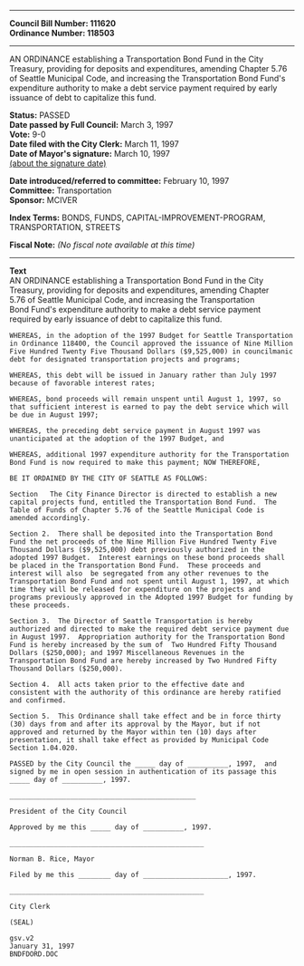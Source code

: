 * * * * *  
  
**Council Bill Number: [](#h0)[](#h2)111620**   
**Ordinance Number: 118503**  
  
* * * * *  
  
AN ORDINANCE establishing a Transportation Bond Fund in the City Treasury, providing for deposits and expenditures, amending Chapter 5.76 of Seattle Municipal Code, and increasing the Transportation Bond Fund's expenditure authority to make a debt service payment required by early issuance of debt to capitalize this fund.  
  
**Status:** PASSED   
**Date passed by Full Council:** March 3, 1997   
**Vote:** 9-0   
**Date filed with the City Clerk:** March 11, 1997   
**Date of Mayor's signature:** March 10, 1997   
[(about the signature date)](/~public/approvaldate.htm)   
  
  
**Date introduced/referred to committee:** February 10, 1997   
**Committee:** Transportation   
**Sponsor:** MCIVER   
  
**Index Terms:** BONDS, FUNDS, CAPITAL-IMPROVEMENT-PROGRAM, TRANSPORTATION, STREETS  
  
**Fiscal Note:** *(No fiscal note available at this time)*  
  
* * * * *  
  
**Text**  
    AN ORDINANCE establishing a Transportation Bond Fund in the City  
    Treasury, providing for deposits and expenditures, amending Chapter  
    5.76 of Seattle Municipal Code, and increasing  the Transportation  
    Bond Fund's expenditure authority to make a debt service payment  
    required by early issuance of debt to capitalize this fund.  
  
    WHEREAS, in the adoption of the 1997 Budget for Seattle Transportation  
    in Ordinance 118400, the Council approved the issuance of Nine Million  
    Five Hundred Twenty Five Thousand Dollars ($9,525,000) in councilmanic  
    debt for designated transportation projects and programs;  
  
    WHEREAS, this debt will be issued in January rather than July 1997  
    because of favorable interest rates;  
  
    WHEREAS, bond proceeds will remain unspent until August 1, 1997, so  
    that sufficient interest is earned to pay the debt service which will  
    be due in August 1997;  
  
    WHEREAS, the preceding debt service payment in August 1997 was  
    unanticipated at the adoption of the 1997 Budget, and  
  
    WHEREAS, additional 1997 expenditure authority for the Transportation  
    Bond Fund is now required to make this payment; NOW THEREFORE,  
  
    BE IT ORDAINED BY THE CITY OF SEATTLE AS FOLLOWS:  
  
    Section   The City Finance Director is directed to establish a new  
    capital projects fund, entitled the Transportation Bond Fund.  The  
    Table of Funds of Chapter 5.76 of the Seattle Municipal Code is  
    amended accordingly.  
  
    Section 2.  There shall be deposited into the Transportation Bond  
    Fund the net proceeds of the Nine Million Five Hundred Twenty Five  
    Thousand Dollars ($9,525,000) debt previously authorized in the  
    adopted 1997 Budget.  Interest earnings on these bond proceeds shall  
    be placed in the Transportation Bond Fund.  These proceeds and  
    interest will also  be segregated from any other revenues to the  
    Transportation Bond Fund and not spent until August 1, 1997, at which  
    time they will be released for expenditure on the projects and  
    programs previously approved in the Adopted 1997 Budget for funding by  
    these proceeds.  
  
    Section 3.  The Director of Seattle Transportation is hereby  
    authorized and directed to make the required debt service payment due  
    in August 1997.  Appropriation authority for the Transportation Bond  
    Fund is hereby increased by the sum of  Two Hundred Fifty Thousand  
    Dollars ($250,000); and 1997 Miscellaneous Revenues in the  
    Transportation Bond Fund are hereby increased by Two Hundred Fifty  
    Thousand Dollars ($250,000).  
  
    Section 4.  All acts taken prior to the effective date and  
    consistent with the authority of this ordinance are hereby ratified  
    and confirmed.  
  
    Section 5.  This Ordinance shall take effect and be in force thirty  
    (30) days from and after its approval by the Mayor, but if not  
    approved and returned by the Mayor within ten (10) days after  
    presentation, it shall take effect as provided by Municipal Code  
    Section 1.04.020.  
  
    PASSED by the City Council the _____ day of __________, 1997,  and  
    signed by me in open session in authentication of its passage this  
    _____ day of __________, 1997.  
  
    ______________________________________________  
  
    President of the City Council  
  
    Approved by me this _____ day of __________, 1997.  
  
    ________________________________________________  
  
    Norman B. Rice, Mayor  
  
    Filed by me this ________ day of _____________________, 1997.  
  
    ________________________________________________  
  
    City Clerk  
  
    (SEAL)  
  
    gsv.v2  
    January 31, 1997  
    BNDFDORD.DOC  
